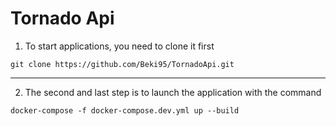 # Tornado Api

1. To start applications, you need to clone it first

```
git clone https://github.com/Beki95/TornadoApi.git
```
***
2. The second and last step is to launch the application with the command

```
docker-compose -f docker-compose.dev.yml up --build
```
